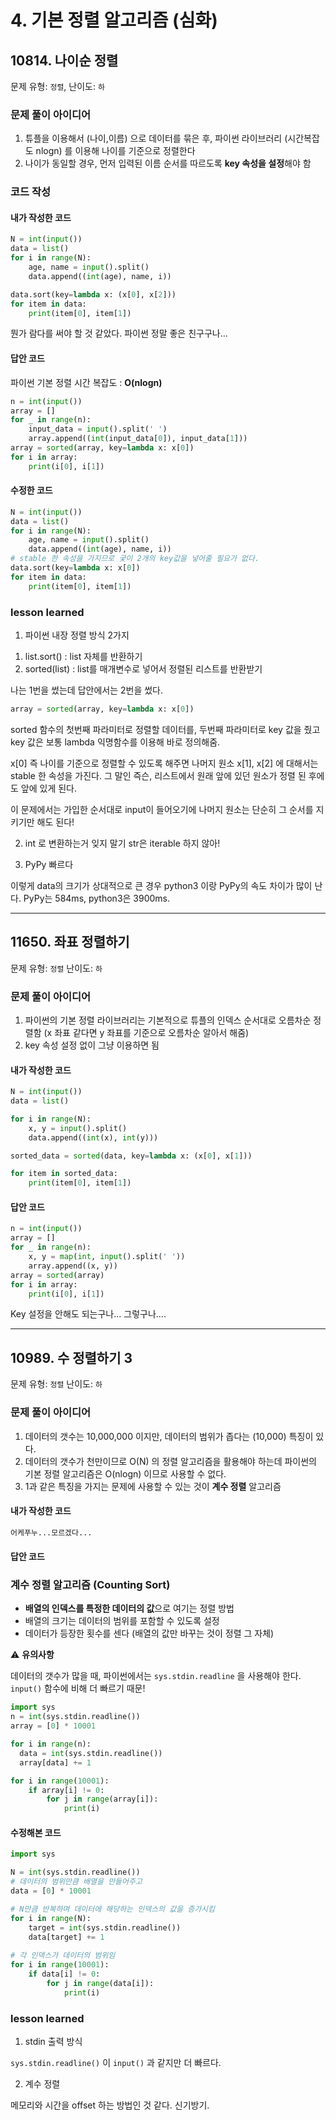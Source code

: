 # 4. 기본 정렬 알고리즘 (심화)

## 10814. 나이순 정렬

문제 유형: `정렬`, 난이도: `하`

### 문제 풀이 아이디어

1) 튜플을 이용해서 (나이,이름) 으로 데이터를 묶은 후, 파이썬 라이브러리 (시간복잡도 nlogn) 를 이용해 나이를 기준으로 정렬한다
2) 나이가 동일할 경우, 먼저 입력된 이름 순서를 따르도록 **key 속성을 설정**해야 함

### 코드 작성

#### 내가 작성한 코드

```python
N = int(input())
data = list()
for i in range(N):
    age, name = input().split()
    data.append((int(age), name, i))

data.sort(key=lambda x: (x[0], x[2]))
for item in data:
    print(item[0], item[1])
```

뭔가 람다를 써야 할 것 같았다. 파이썬 정말 좋은 친구구나...

#### 답안 코드

파이썬 기본 정렬 시간 복잡도 : **O(nlogn)**

```python
n = int(input())
array = []
for _ in range(n):
    input_data = input().split(' ')
    array.append((int(input_data[0]), input_data[1]))
array = sorted(array, key=lambda x: x[0])
for i in array:
    print(i[0], i[1])
```

#### 수정한 코드

```python
N = int(input())
data = list()
for i in range(N):
    age, name = input().split()
    data.append((int(age), name, i))
# stable 한 속성을 가지므로 궂이 2개의 key값을 넣어줄 필요가 없다.
data.sort(key=lambda x: x[0])
for item in data:
    print(item[0], item[1])
```

### lesson learned

1) 파이썬 내장 정렬 방식 2가지

1. list.sort() : list 자체를 반환하기
2. sorted(list) : list를 매개변수로 넣어서 정렬된 리스트를 반환받기

나는 1번을 썼는데 답안에서는 2번을 썼다.

```python
array = sorted(array, key=lambda x: x[0])
```

sorted 함수의 첫번째 파라미터로 정렬할 데이터를, 두번째 파라미터로 key 값을 줬고
key 값은 보통 lambda 익명함수를 이용해 바로 정의해줌.

x[0] 즉 나이를 기준으로 정렬할 수 있도록 해주면 나머지 원소 x[1], x[2] 에 대해서는 stable 한 속성을 가진다. 그 말인 즉슨, 리스트에서 원래 앞에 있던 원소가 정렬 된 후에도 앞에 있게 된다.

이 문제에서는 가입한 순서대로 input이 들어오기에 나머지 원소는 단순히 그 순서를 지키기만 해도 된다! 

2) int 로 변환하는거 잊지 말기
str은 iterable 하지 않아!

3) PyPy 빠르다

이렇게 data의 크기가 상대적으로 큰 경우 python3 이랑 PyPy의 속도 차이가 많이 난다. PyPy는 584ms, python3은 3900ms.

---

## 11650. 좌표 정렬하기

문제 유형: `정렬` 난이도: `하`

### 문제 풀이 아이디어

1) 파이썬의 기본 정렬 라이브러리는 기본적으로 튜플의 인덱스 순서대로 오름차순 정렬함 (x 좌표 같다면 y 좌표를 기준으로 오름차순 알아서 해줌)
2) key 속성 설정 없이 그냥 이용하면 됨

#### 내가 작성한 코드

```python
N = int(input())
data = list()

for i in range(N):
    x, y = input().split()
    data.append((int(x), int(y)))

sorted_data = sorted(data, key=lambda x: (x[0], x[1]))

for item in sorted_data:
    print(item[0], item[1])
```

#### 답안 코드

```python
n = int(input())
array = []
for _ in range(n):
    x, y = map(int, input().split(' '))
    array.append((x, y))
array = sorted(array)
for i in array:
    print(i[0], i[1])
```

Key 설정을 안해도 되는구나... 그렇구나....

---

## 10989. 수 정렬하기 3

문제 유형: `정렬` 난이도: `하`

### 문제 풀이 아이디어

1) 데이터의 갯수는 10,000,000 이지만, 데이터의 범위가 좁다는 (10,000) 특징이 있다.
2) 데이터의 갯수가 천만이므로 O(N) 의 정렬 알고리즘을 활용해야 하는데 파이썬의 기본 정렬 알고리즘은 O(nlogn) 이므로 사용할 수 없다.
3) 1과 같은 특징을 가지는 문제에 사용할 수 있는 것이 **계수 정렬** 알고리즘

#### 내가 작성한 코드

```python
어케푸누...모르겠다...
```

#### 답안 코드

###  계수 정렬 알고리즘 (Counting Sort)

- **배열의 인덱스를 특정한 데이터의 값**으로 여기는 정렬 방법
- 배열의 크기는 데이터의 범위를 포함할 수 있도록 설정 
- 데이터가 등장한 횟수를 센다 (배열의 값만 바꾸는 것이 정렬 그 자체)

⚠️ **유의사항**

데이터의 갯수가 많을 때, 파이썬에서는 `sys.stdin.readline` 을 사용해야 한다.
`input()` 함수에 비해 더 빠르기 때문!

```python
import sys
n = int(sys.stdin.readline())
array = [0] * 10001

for i in range(n):
  data = int(sys.stdin.readline()) 
  array[data] += 1

for i in range(10001):
    if array[i] != 0:
        for j in range(array[i]):
            print(i)
```

#### 수정해본 코드

```python
import sys

N = int(sys.stdin.readline())
# 데이터의 범위만큼 배열을 만들어주고
data = [0] * 10001

# N만큼 반복하며 데이터에 해당하는 인덱스의 값을 증가시킴
for i in range(N):
    target = int(sys.stdin.readline())
    data[target] += 1
    
# 각 인덱스가 데이터의 범위임
for i in range(10001):
    if data[i] != 0:
        for j in range(data[i]):
            print(i)
```

### lesson learned

1) stdin 출력 방식

`sys.stdin.readline()` 이 `input()` 과 같지만 더 빠르다.

2) 계수 정렬

메모리와 시간을 offset 하는 방법인 것 같다. 신기방기.